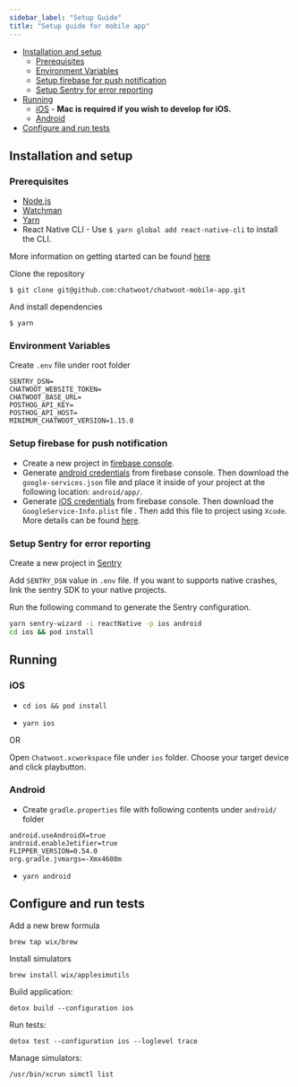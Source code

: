 ```yaml
---
sidebar_label: "Setup Guide"
title: "Setup guide for mobile app"
---
```


- [Installation and setup](#installation-and-setup)
  - [Prerequisites](#prerequisites)
  - [Environment Variables](#environment-variables)
  - [Setup firebase for push notification](#setup-firebase-for-push-notification)
  - [Setup Sentry for error reporting](#setup-sentry-for-error-reporting) 
- [Running](#running)
    - [iOS](#ios) - **Mac is required if you wish to develop for iOS.**
    - [Android](#android)
- [Configure and run tests](#configure-and-run-tests)

## Installation and setup

### Prerequisites

- [Node.js](https://nodejs.org/en/download/)
- [Watchman](https://facebook.github.io/watchman/docs/install.html)
- [Yarn](https://yarnpkg.com/en/docs/install)
- React Native CLI - Use `$ yarn global add react-native-cli` to install the CLI.

More information on getting started can be found [here](https://reactnative.dev/docs/environment-setup)

Clone the repository

`$ git clone git@github.com:chatwoot/chatwoot-mobile-app.git`

And install dependencies

`$ yarn`

### Environment Variables

Create `.env` file under root folder


```
SENTRY_DSN=
CHATWOOT_WEBSITE_TOKEN=
CHATWOOT_BASE_URL=
POSTHOG_API_KEY=
POSTHOG_API_HOST=
MINIMUM_CHATWOOT_VERSION=1.15.0
```
### Setup firebase for push notification

- Create a new project in [firebase console](https://console.firebase.google.com/).
- Generate [android credentials](https://rnfirebase.io/#generating-android-credentials) from firebase console. Then download the `google-services.json` file and place it inside of your project at the following location: `android/app/`.
- Generate [iOS credentials](https://rnfirebase.io/#generating-ios-credentials) from firebase console. Then download the `GoogleService-Info.plist` file . Then add this file to project using `Xcode`. More details can be found [here](https://rnfirebase.io/#3-ios-setup). 

### Setup Sentry for error reporting

Create a new project in [Sentry](https://sentry.io/for/react-native/)

Add `SENTRY_DSN` value in `.env` file. If you want to supports native crashes, link the sentry SDK to your native projects.

Run the following command to generate the Sentry configuration.

```bash
yarn sentry-wizard -i reactNative -p ios android
cd ios && pod install
```



## Running

### iOS

- `cd ios && pod install`

- `yarn ios`

OR

Open `Chatwoot.xcworkspace` file under `ios` folder. Choose your target device and click playbutton.

### Android

- Create `gradle.properties` file with following contents under `android/` folder

```
android.useAndroidX=true
android.enableJetifier=true
FLIPPER_VERSION=0.54.0
org.gradle.jvmargs=-Xmx4608m
```

- `yarn android`

## Configure and run tests

Add a new brew formula

```
brew tap wix/brew
```

Install simulators

```
brew install wix/applesimutils
```

Build application:

```
detox build --configuration ios
```

Run tests:

```
detox test --configuration ios --loglevel trace
```

Manage simulators:

```
/usr/bin/xcrun simctl list
```
